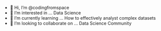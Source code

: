 - 👋 Hi, I’m @codingfromspace
- 👀 I’m interested in ... Data Science 
- 🌱 I’m currently learning ... How to effectively analyst complex datasets
- 💞️ I’m looking to collaborate on ... Data Science Community


<!---
codingfromspace/codingfromspace is a ✨ special ✨ repository because its `README.md` (this file) appears on your GitHub profile.
You can click the Preview link to take a look at your changes.
--->
